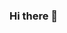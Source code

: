 ### Hi there 👋

<!--
**Sammy-Blaq here**

- 🔭 I’m currently working on a Bank app using tkinter in Python 
- 🌱 I’m currently learning web development with Django 
- 👯 I’m looking to collaborate with any volunteers 
- 🤔 I’m looking for help with Django
- 📫 How to reach me: WhatsApp 07080525117
-->

